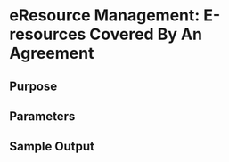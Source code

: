 # eResource Management: E-resources Covered By An Agreement 

## Purpose

## Parameters

## Sample Output
